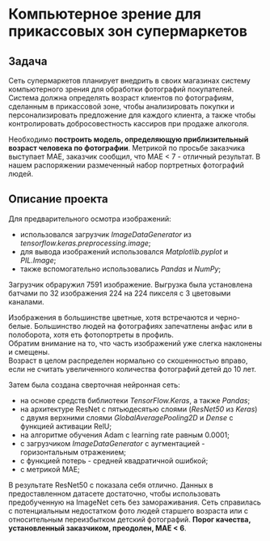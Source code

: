 # Компьютерное зрение для прикассовых зон супермаркетов

## Задача
Сеть супермаркетов планирует внедрить в своих магазинах систему компьютерного зрения для обработки фотографий покупателей. Система должна определять возраст клиентов по фотографиям, сделанным в прикассовой зоне, чтобы анализировать покупки и персонализировать предложение для каждого клиента, а также чтобы контролировать добросовестность кассиров при продаже алкоголя.

Необходимо __построить модель, определяющую приблизительный возраст человека по фотографии__. Метрикой по просьбе заказчика выступает MAE, заказчик сообщил, что MAE < 7 - отличный результат. В нашем распоряжении размеченный набор портретных фотографий людей.

## Описание проекта
Для предварительного осмотра изображений:
- использовался загрузчик *ImageDataGenerator* из *tensorflow.keras.preprocessing.image*;
- для вывода изображений использовался *Matplotlib.pyplot* и *PIL.Image*;
- также вспомогательно использовались *Pandas* и *NumPy*;

Загрузчик обраружил 7591 изображение. Выгрузка была установлена батчами по 32 изображения 224 на 224 пикселя с 3 цветовыми каналами.

Изображения в большинстве цветные, хотя встречаются и черно-белые. Большинство людей на фотографиях запечатлены анфас или в полоборота, хотя еть фотопортреты в профиль.   
Обратим внимание на то, что часть изображений уже слегка наклонены и смещены.  
Возраст в целом распределен нормально со скошенностью вправо, если не считать увеличенного количества фотографий детей до 10 лет. 

Затем была создана сверточная нейронная сеть:
- на основе средств библиотеки *TensorFlow.Keras*, а также *Pandas*;
- на архитектуре ResNet с пятьюдесятью слоями (*ResNet50* из *Keras*) с двумя верхними слоями *GlobalAveragePooling2D* и *Dense* с функцией активации RelU;
- на алгоритме обучения Adam с learning rate равным 0.0001;
- с загрузчиком *ImageDataGenerator* с аугментацией - горизонтальным отражением;
- с функцией потерь - средней квадратичной ошибкой;
- с метрикой MAE;

В результате ResNet50 с показала себя отлично. Данных в предоставленном датасете достаточно, чтобы использовать предобученную на ImageNet сеть без замораживания. Сеть справилась с потенциальным недостатком фото людей старшего возраста или с относительным переизбытком детский фотографий. __Порог качества, установленный заказчиком, преодолен, MAE < 6__.
